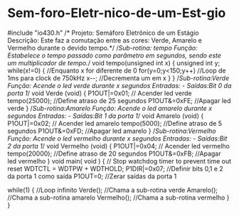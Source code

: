 # Sem-foro-Eletr-nico-de-um-Est-gio
#include "io430.h"
/* Projeto: Semáforo Eletrônico de um Estágio
Descrição: Este faz a comutação entre as cores: Verde, Amarelo e Vermelho durante
o devido tempo.*/
/*Sub-rotina: tempo
Função: Estabelece o tempo passado como parâmetro em segundos, sendo este um 
multiplicador de tempo.*/
void tempo(unsigned int x) {
  unsigned int y;
  while(x!=0) {         //Enquanto x for diferente de 0
  for(y=0;y<150;y++)    //Loop de 1ms para clock de 750kHz
    x--;                //Decrementa um em x
  }
}
/*Sub-rotina:Verde
Função: Acende o led verde durante x segundos
Entradas: -
Saídas:Bit 0 da porta 1*/
void Verde (void) {
  P1OUT|=0x01;          // Acender led verde
  tempo(25000);         //Define atraso de 25 segundos
  P1OUT&=0xFE;          //Apagar led verde
}
/*Sub-rotina:Amarelo
Função: Acende o led amarelo durante x segundos
Entradas: -
Saídas:Bit 1 da porta 1*/
void Amarelo (void) {
  P1OUT|=0x02;          // Acender led amarelo
  tempo(5000);         //Define atraso de 5 segundos
  P1OUT&=0xFD;         //Apagar led amarelo
}
/*Sub-rotina:Vermelho
Função: Acende o led vermelho durante x segundos
Entradas: -
Saídas:Bit 2 da porta 1*/
void Vermelho (void) {
  P1OUT|=0x04;          // Acender led vermelho
  tempo(20000);         //Define atraso de 20 segundos
  P1OUT&=0xFB;          //Apagar led vermelho
}
void main( void )
{
  // Stop watchdog timer to prevent time out reset
  WDTCTL = WDTPW + WDTHOLD;
  P1DIR|=0x07;          //Definir bits 0,1 e 2 da porta 1 como saída
  P1OUT=0;              //Zerar saídas da porta 1
  
  while(1) {            //Loop infinito
   Verde();             //Chama a sub-rotina verde
   Amarelo();           //Chama a sub-rotina amarelo
   Vermelho();          //Chama a sub-rotina vermelho
  }
}

